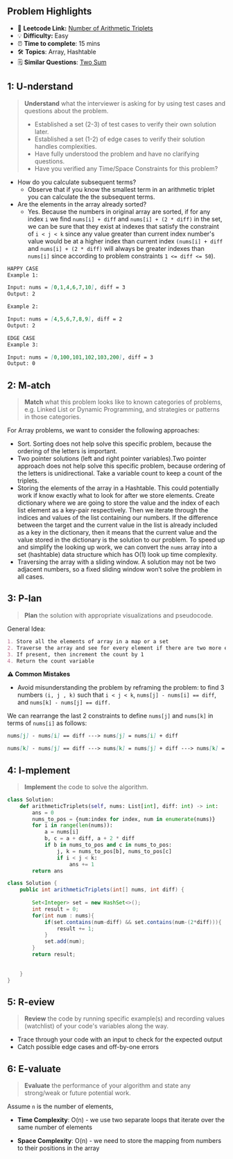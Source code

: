 ## Problem Highlights

* 🔗 **Leetcode Link:** [Number of Arithmetic Triplets](https://leetcode.com/problems/number-of-arithmetic-triplets/)
* 💡 **Difficulty:** Easy
* ⏰ **Time to complete**: 15 mins
* 🛠️ **Topics**: Array, Hashtable
* 🗒️ **Similar Questions**: [Two Sum](https://leetcode.com/problems/two-sum/)
    
## 1: U-nderstand
 
> **Understand** what the interviewer is asking for by using test cases and questions about the problem.
> 
> - Established a set (2-3) of test cases to verify their own solution later.
> - Established a set (1-2) of edge cases to verify their solution handles complexities.
> - Have fully understood the problem and have no clarifying questions.
> - Have you verified any Time/Space Constraints for this problem?

- How do you calculate subsequent terms?
  - Observe that if you know the smallest term in an arithmetic triplet you can calculate the the subsequent terms.
- Are the elements in the array already sorted?
  - Yes. Because the numbers in original array are sorted, if for any index `i` we find `nums[i] + diff` and `nums[i] + (2 * diff)` in the set, we can be sure that they exist at indexes that satisfy the constraint of `i < j < k` since any value greater than current index number's value would be at a higher index than current index `(nums[i] + diff` and `nums[i] + (2 * diff)` will always be greater indexes than `nums[i]` since according to problem constraints `1 <= diff <= 50`).
   
```markdown
HAPPY CASE
Example 1:

Input: nums = [0,1,4,6,7,10], diff = 3
Output: 2

Example 2:

Input: nums = [4,5,6,7,8,9], diff = 2
Output: 2

EDGE CASE
Example 3:

Input: nums = [0,100,101,102,103,200], diff = 3
Output: 0
```   
    
## 2: M-atch

<!-- See https://docs.google.com/document/d/1hYT1hoOJ6pFIt8A5q-PIZmYP7pB4WqlzyUJgFx9x2mY/edit#heading=h.ya2de4n4zsds for list of algorithms based on question type-->

> **Match** what this problem looks like to known categories of problems, e.g. Linked List or Dynamic Programming, and strategies or patterns in those categories.

For Array problems, we want to consider the following approaches:
* Sort. Sorting does not help solve this specific problem, because the ordering of the letters is important.
* Two pointer solutions (left and right pointer variables).Two pointer approach does not help solve this specific problem, because ordering of the letters is unidirectional. Take a variable count to keep a count of the triplets.
* Storing the elements of the array in a Hashtable. This could potentially work if know exactly what to look for after we store elements. Create dictionary where we are going to store the value and the index of each list element as a key-pair respectively. Then we iterate through the indices and values of the list containing our numbers. If the difference between the target and the current value in the list is already included as a key in the dictionary, then it means that the current value and the value stored in the dictionary is the solution to our problem. To speed up and simplify the looking up work, we can convert the `nums` array into a set (hashtable) data structure which has O(1) look up time complexity.
* Traversing the array with a sliding window. A solution may not be two adjacent numbers, so a fixed sliding window won’t solve the problem in all cases.




## 3: P-lan

> **Plan** the solution with appropriate visualizations and pseudocode.

General Idea: 

```markdown
1. Store all the elements of array in a map or a set
2. Traverse the array and see for every element if there are two more elements present in map 
3. If present, then increment the count by 1
4. Return the count variable
```

**⚠️ Common Mistakes**

* Avoid misunderstanding the problem by reframing the problem: 
to find 3 numbers `(i, j , k)` such that `i < j < k`, `nums[j] - nums[i] == diff`, and `nums[k] - nums[j] == diff.` 

We can rearrange the last 2 constraints to define `nums[j]` and `nums[k]` in terms of `nums[i]` as follows:

```markdown
nums[j] - nums[i] == diff ---> nums[j] = nums[i] + diff

nums[k] - nums[j] == diff ---> nums[k] = nums[j] + diff ---> nums[k] = (nums[i] + diff) + diff) ---> nums[k] = nums[i] + (2 * diff)
```

## 4: I-mplement

> **Implement** the code to solve the algorithm.

```python
class Solution:
    def arithmeticTriplets(self, nums: List[int], diff: int) -> int:
        ans = 0
        nums_to_pos = {num:index for index, num in enumerate(nums)}
        for i in range(len(nums)):
            a = nums[i]
            b, c = a + diff, a + 2 * diff
            if b in nums_to_pos and c in nums_to_pos:
                j, k = nums_to_pos[b], nums_to_pos[c]
                if i < j < k:
                    ans += 1
        return ans
```

```java
class Solution {
    public int arithmeticTriplets(int[] nums, int diff) {
        
        Set<Integer> set = new HashSet<>();
        int result = 0;
        for(int num : nums){
            if(set.contains(num-diff) && set.contains(num-(2*diff))){
                result += 1;
            }
            set.add(num);
        }
        return result;
            
      
    }
}
```
    
## 5: R-eview

> **Review** the code by running specific example(s) and recording values (watchlist) of your code's variables along the way.

- Trace through your code with an input to check for the expected output
- Catch possible edge cases and off-by-one errors

## 6: E-valuate

> **Evaluate** the performance of your algorithm and state any strong/weak or future potential work.

Assume `n` is the number of elements, 

* **Time Complexity**: O(n) - we use two separate loops that iterate over the same number of elements

* **Space Complexity**: O(n) - we need to store the mapping from numbers to their positions in the array